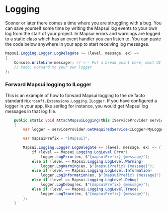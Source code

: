 # Logging
Sooner or later there comes a time where you are struggling with a bug. You can save yourself some time by writing the Mapsui log events to your own log from the start of your project. In Mapsui errors and warnings are logged to a static class which has an event handler you can listen to. You can paste the code below anywhere in your app to start receiving log messages.

```csharp
Mapsui.Logging.Logger.LogDelegate += (level, message, ex) =>
{
    Console.WriteLine(message); // <-- Put a break point here, most UI platforms do not show the console logging.
    // todo: Forward to your own logger
};
```

### Forward Mapsui logging to ILogger

This is an example of how to forward Mapsui logging to the de facto standard ```Microsoft.Extensions.Logging.ILogger```. If you have configured a logger in your app, like serilog for instance, you would get Mapsui log messages in that log file.
```csharp
    public static void AttachMapsuiLogging(this IServiceProvider serviceProvider)
    {
        var logger = serviceProvider.GetRequiredService<ILogger<MyLoggerCategory>>();

        var mapsuiPrefix = "[Mapsui]";

        Mapsui.Logging.Logger.LogDelegate += (level, message, ex) => {
            if (level == Mapsui.Logging.LogLevel.Error)
                logger.LogError(ex, $"{mapsuiPrefix} {message}");
            else if (level == Mapsui.Logging.LogLevel.Warning)
                logger.LogWarning(ex, $"{mapsuiPrefix} {message}");
            else if (level == Mapsui.Logging.LogLevel.Information)
                logger.LogInformation(ex, $"{mapsuiPrefix} {message}");
            else if (level == Mapsui.Logging.LogLevel.Debug)
                logger.LogDebug(ex, $"{mapsuiPrefix} {message}");
            else if (level == Mapsui.Logging.LogLevel.Trace)
                logger.LogTrace(ex, $"{mapsuiPrefix} {message}");
        };
    }
```

